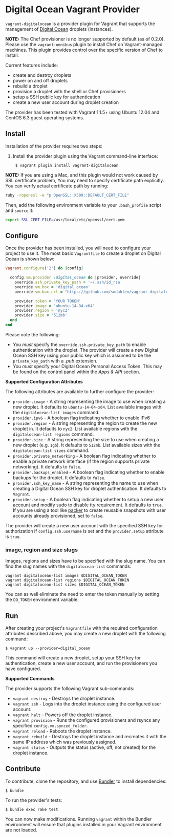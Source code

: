 Digital Ocean Vagrant Provider
==============================
`vagrant-digitalocean` is a provider plugin for Vagrant that supports the
management of [Digital Ocean](https://www.digitalocean.com/) droplets
(instances).

**NOTE:** The Chef provisioner is no longer supported by default (as of 0.2.0).
Please use the `vagrant-omnibus` plugin to install Chef on Vagrant-managed
machines. This plugin provides control over the specific version of Chef
to install.

Current features include:
- create and destroy droplets
- power on and off droplets
- rebuild a droplet
- provision a droplet with the shell or Chef provisioners
- setup a SSH public key for authentication
- create a new user account during droplet creation

The provider has been tested with Vagrant 1.1.5+ using Ubuntu 12.04 and
CentOS 6.3 guest operating systems.

Install
-------
Installation of the provider requires two steps:

1. Install the provider plugin using the Vagrant command-line interface:

        $ vagrant plugin install vagrant-digitalocean


**NOTE:** If you are using a Mac, and this plugin would not work caused by SSL certificate problem,
You may need to specify certificate path explicitly.  
You can verify actual certificate path by running:

```bash
ruby -ropenssl -e "p OpenSSL::X509::DEFAULT_CERT_FILE"
```

Then, add the following environment variable to your
`.bash_profile` script and `source` it:

```bash
export SSL_CERT_FILE=/usr/local/etc/openssl/cert.pem
```

Configure
---------
Once the provider has been installed, you will need to configure your project
to use it. The most basic `Vagrantfile` to create a droplet on Digital Ocean
is shown below:

```ruby
Vagrant.configure('2') do |config|

  config.vm.provider :digital_ocean do |provider, override|
    override.ssh.private_key_path = '~/.ssh/id_rsa'
    override.vm.box = 'digital_ocean'
    override.vm.box_url = "https://github.com/smdahlen/vagrant-digitalocean/raw/master/box/digital_ocean.box"

    provider.token = 'YOUR TOKEN'
    provider.image = 'ubuntu-14-04-x64'
    provider.region = 'nyc2'
    provider.size = '512mb'
  end
end
```

Please note the following:
- You *must* specify the `override.ssh.private_key_path` to enable authentication
  with the droplet. The provider will create a new Digital Ocean SSH key using
  your public key which is assumed to be the `private_key_path` with a *.pub*
  extension.
- You *must* specify your Digital Ocean Personal Access Token. This may be
  found on the control panel within the *Apps &amp; API* section.

**Supported Configuration Attributes**

The following attributes are available to further configure the provider:
- `provider.image` - A string representing the image to use when creating a new droplet. It defaults to `ubuntu-14-04-x64`. List available images with the `digitalocean-list images` command.
- `provider.ipv6` - A boolean flag indicating whether to enable IPv6
- `provider.region` - A string representing the region to create the new droplet in. It defaults to `nyc2`. List available regions with the `digitalocean-list regions` command.
- `provider.size` - A string representing the size to use when creating a
  new droplet (e.g. `1gb`). It defaults to `512mb`. List available sizes with the `digitalocean-list sizes` command.
- `provider.private_networking` - A boolean flag indicating whether to enable
  a private network interface (if the region supports private networking). It
  defaults to `false`.
- `provider.backups_enabled` - A boolean flag indicating whether to enable backups for
   the droplet. It defaults to `false`.
- `provider.ssh_key_name` - A string representing the name to use when creating
  a Digital Ocean SSH key for droplet authentication. It defaults to `Vagrant`.
- `provider.setup` - A boolean flag indicating whether to setup a new user
  account and modify sudo to disable tty requirement. It defaults to `true`.
  If you are using a tool like [packer](https://packer.io) to create
  reusable snapshots with user accounts already provisioned, set to `false`.

The provider will create a new user account with the specified SSH key for
authorization if `config.ssh.username` is set and the `provider.setup`
attribute is `true`.

### image, region and size slugs

Images, regions and sizes have to be specified with the slug name. You can find the slug names with the `digitalocean-list` commands:

```
vagrant digitalocean-list images $DIGITAL_OCEAN_TOKEN
vagrant digitalocean-list regions $DIGITAL_OCEAN_TOKEN
vagrant digitalocean-list sizes $DIGITAL_OCEAN_TOKEN
```

You can as well eliminate the need to enter the token manually by setting the `DO_TOKEN` environment variable.

Run
---
After creating your project's `Vagrantfile` with the required configuration
attributes described above, you may create a new droplet with the following
command:

    $ vagrant up --provider=digital_ocean

This command will create a new droplet, setup your SSH key for authentication,
create a new user account, and run the provisioners you have configured.

**Supported Commands**

The provider supports the following Vagrant sub-commands:
- `vagrant destroy` - Destroys the droplet instance.
- `vagrant ssh` - Logs into the droplet instance using the configured user
  account.
- `vagrant halt` - Powers off the droplet instance.
- `vagrant provision` - Runs the configured provisioners and rsyncs any
  specified `config.vm.synced_folder`.
- `vagrant reload` - Reboots the droplet instance.
- `vagrant rebuild` - Destroys the droplet instance and recreates it with the
  same IP address which was previously assigned.
- `vagrant status` - Outputs the status (active, off, not created) for the
  droplet instance.

Contribute
----------
To contribute, clone the repository, and use [Bundler](http://gembundler.com)
to install dependencies:

    $ bundle

To run the provider's tests:

    $ bundle exec rake test

You can now make modifications. Running `vagrant` within the Bundler
environment will ensure that plugins installed in your Vagrant
environment are not loaded.
